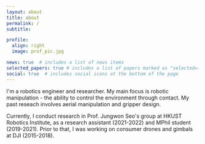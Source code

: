 ```yaml
---
layout: about
title: about
permalink: /
subtitle:

profile:
  align: right
  image: prof_pic.jpg

news: true  # includes a list of news items
selected_papers: true # includes a list of papers marked as "selected={true}"
social: true  # includes social icons at the bottom of the page
---
```


I'm a robotics engineer and researcher. My main focus is robotic manipulation - the ability to control the environment through contact. My past reseach involves aerial manipulation and gripper design.

Currently, I conduct research in Prof. Jungwon Seo's group at HKUST Robotics Institute, as a research assistant (2021-2022) and MPhil student (2019-2021).
Prior to that, I was working on consumer drones and gimbals at DJI (2015-2018).
